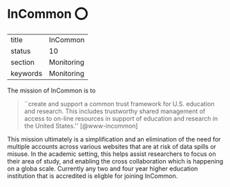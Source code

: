 # InCommon :o:


|          |              |
| -------- | ------------ |
| title    | InCommon     | 
| status   | 10           |
| section  | Monitoring   |
| keywords | Monitoring   |



The mission of InCommon is to

> ``create and support a common trust framework for U.S. education and
> research.  This includes trustworthy shared management of access to
> on-line resources in support of education and research in the United
> States.'' [@www-incommon]

This mission ultimately is a simplification and an elimination of the
need for multiple accounts across various websites that are at risk of
data spills or misuse.  In the academic setting, this helps assist
researchers to focus on their area of study, and enabling the cross
collaboration which is happening on a globa scale.  Currently any two
and four year higher education institution that is accredited is
eligble for joining InCommon.

